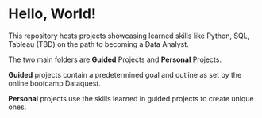 # Hello, World!

This repository hosts projects showcasing learned skills like Python, SQL, Tableau (TBD) on the path to becoming a Data Analyst.

The two main folders are **Guided** Projects and **Personal** Projects.

**Guided** projects contain a predetermined goal and outline as set by the online bootcamp Dataquest.

**Personal** projects use the skills learned in guided projects to create unique ones.
